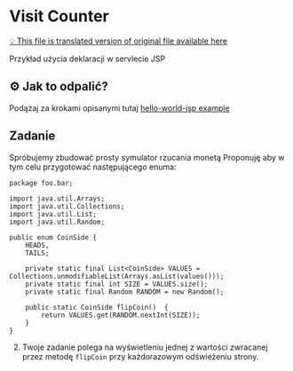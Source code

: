 # Visit Counter

[:bulb: This file is translated version of original file available here](README.md)

Przykład użycia deklaracji w servlecie JSP

## :gear: Jak to odpalić?
Podążaj za krokami opisanymi tutaj [hello-world-jsp example](../00_hello-world-jsp/README.pl.md)

## Zadanie
Spróbujemy zbudować prosty symulator rzucania monetą
Proponuję aby w tym celu przygotować następującego enuma:
```
package foo.bar;

import java.util.Arrays;
import java.util.Collections;
import java.util.List;
import java.util.Random;

public enum CoinSide {
    HEADS,
    TAILS;

    private static final List<CoinSide> VALUES = Collections.unmodifiableList(Arrays.asList(values()));
    private static final int SIZE = VALUES.size();
    private static final Random RANDOM = new Random();

    public static CoinSide flipCoin()  {
        return VALUES.get(RANDOM.nextInt(SIZE));
    }
}
```
2. Twoje zadanie polega na wyświetleniu jednej z wartości zwracanej przez metodę `flipCoin` przy każdorazowym odświeżeniu strony.


